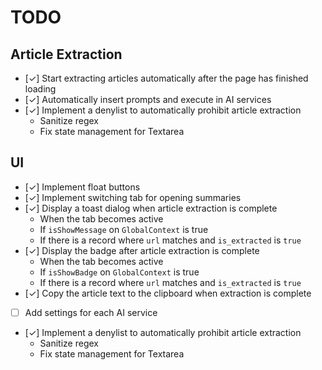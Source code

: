 # TODO

## Article Extraction

- [✓] Start extracting articles automatically after the page has finished loading
- [✓] Automatically insert prompts and execute in AI services
- [✓] Implement a denylist to automatically prohibit article extraction
  - Sanitize regex
  - Fix state management for Textarea

## UI

- [✓] Implement float buttons
- [✓] Implement switching tab for opening summaries
- [✓] Display a toast dialog when article extraction is complete
  - When the tab becomes active
  - If `isShowMessage` on `GlobalContext` is true
  - If there is a record where `url` matches and `is_extracted` is `true`
- [✓] Display the badge after article extraction is complete
  - When the tab becomes active
  - If `isShowBadge` on `GlobalContext` is true
  - If there is a record where `url` matches and `is_extracted` is `true`
- [✓] Copy the article text to the clipboard when extraction is complete
- [ ] Add settings for each AI service
- [✓] Implement a denylist to automatically prohibit article extraction
  - Sanitize regex
  - Fix state management for Textarea
